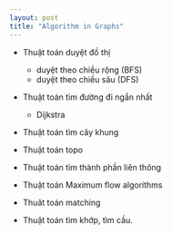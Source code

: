 ```yaml
---
layout: post
title: "Algorithm in Graphs"
---
```



- Thuật toán duyệt đồ thị
    - duyệt theo chiều rộng (BFS)
    - duyệt theo chiều sâu (DFS)

- Thuật toán tìm đường đi ngắn nhất
    - Dijkstra

- Thuật toán tìm cây khung

- Thuật toán topo

- Thuật toán tìm thành phần liên thông

- Thuật toán Maximum flow algorithms

- Thuât toán matching

- Thuật toán tìm khớp, tìm cầu.
